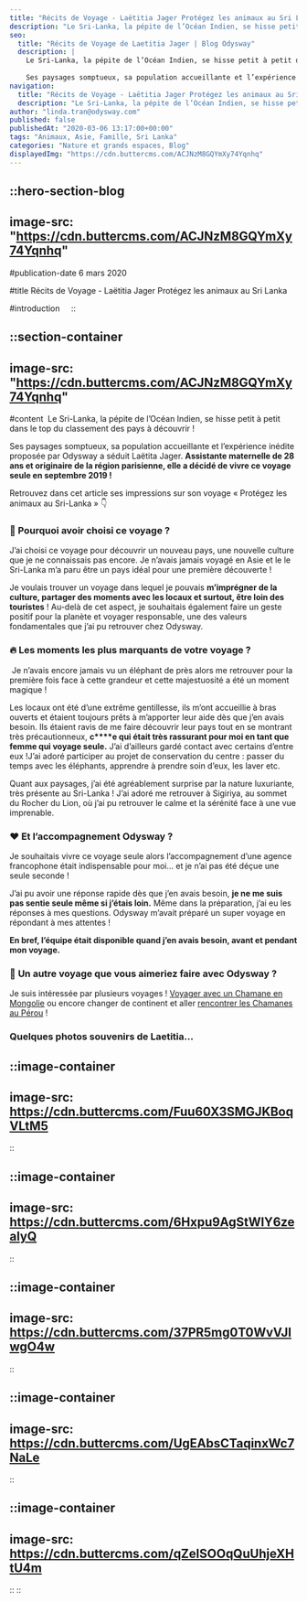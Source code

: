 ```yaml
---
title: "Récits de Voyage - Laëtitia Jager Protégez les animaux au Sri Lanka"
description: "Le Sri-Lanka, la pépite de l’Océan Indien, se hisse petit à petit dans le classement des pays à découvrir ! Ses paysages somptueux, sa population accueillante et l’expérience inédite proposée par Odysway a séduit Laetita Jager. Assistante maternelle de 28 ans et originaire de la région parisienne, elle a décidé ..."
seo:
  title: "Récits de Voyage de Laetitia Jager | Blog Odysway"
  description: |
    Le Sri-Lanka, la pépite de l’Océan Indien, se hisse petit à petit dans le top du classement des pays à découvrir !
    
    Ses paysages somptueux, sa population accueillante et l’expérience inédite proposée par Odysway a séduit Laetita Jager. Assistante maternelle de 28 ans et originaire de la région parisienne, elle a décidé de vivre ce voyage seule en septembre 2019 !
navigation:
  title: "Récits de Voyage - Laëtitia Jager Protégez les animaux au Sri Lanka"
  description: "Le Sri-Lanka, la pépite de l’Océan Indien, se hisse petit à petit dans le classement des pays à découvrir ! Ses paysages somptueux, sa population accueillante et l’expérience inédite proposée par Odysway a séduit Laetita Jager. Assistante maternelle de 28 ans et originaire de la région parisienne, elle a décidé ..."
author: "linda.tran@odysway.com"
published: false
publishedAt: "2020-03-06 13:17:00+00:00"
tags: "Animaux, Asie, Famille, Sri Lanka"
categories: "Nature et grands espaces, Blog"
displayedImg: "https://cdn.buttercms.com/ACJNzM8GQYmXy74Yqnhq"
---
```


::hero-section-blog
---
image-src: "https://cdn.buttercms.com/ACJNzM8GQYmXy74Yqnhq"
---
#publication-date
6 mars 2020

#title
Récits de Voyage - Laëtitia Jager Protégez les animaux au Sri Lanka

#introduction
   
::

::section-container
---
image-src: "https://cdn.buttercms.com/ACJNzM8GQYmXy74Yqnhq"
---
#content
 Le Sri-Lanka, la pépite de l’Océan Indien, se hisse petit à petit dans le top du classement des pays à découvrir !

Ses paysages somptueux, sa population accueillante et l’expérience inédite proposée par Odysway a séduit Laëtita Jager. **Assistante maternelle de 28 ans et originaire de la région parisienne, elle a décidé de vivre ce voyage seule en septembre 2019 !**

Retrouvez dans cet article ses impressions sur son voyage « Protégez les animaux au Sri-Lanka » 👇

### **🤗 Pourquoi avoir choisi ce voyage ?**

J’ai choisi ce voyage pour découvrir un nouveau pays, une nouvelle culture que je ne connaissais pas encore. Je n’avais jamais voyagé en Asie et le le Sri-Lanka m’a paru être un pays idéal pour une première découverte !

Je voulais trouver un voyage dans lequel je pouvais **m’imprégner de la culture, partager des moments avec les locaux et surtout, être loin des touristes** ! Au-delà de cet aspect, je souhaitais également faire un geste positif pour la planète et voyager responsable, une des valeurs fondamentales que j’ai pu retrouver chez Odysway.

### **🔥 Les moments les plus marquants de votre voyage ?**

 Je n’avais encore jamais vu un éléphant de près alors me retrouver pour la première fois face à cette grandeur et cette majestuosité a été un moment magique !

Les locaux ont été d’une extrême gentillesse, ils m’ont accueillie à bras ouverts et étaient toujours prêts à m’apporter leur aide dès que j’en avais besoin. Ils étaient ravis de me faire découvrir leur pays tout en se montrant très précautionneux, **c****e qui était très rassurant pour moi en tant que femme qui voyage seule.** J’ai d’ailleurs gardé contact avec certains d’entre eux !J’ai adoré participer au projet de conservation du centre : passer du temps avec les éléphants, apprendre à prendre soin d’eux, les laver etc.

Quant aux paysages, j’ai été agréablement surprise par la nature luxuriante, très présente au Sri-Lanka ! J’ai adoré me retrouver à Sigiriya, au sommet du Rocher du Lion, où j’ai pu retrouver le calme et la sérénité face à une vue imprenable.

### **❤️ Et l’accompagnement Odysway ?**

Je souhaitais vivre ce voyage seule alors l’accompagnement d’une agence francophone était indispensable pour moi… et je n’ai pas été déçue une seule seconde !

J’ai pu avoir une réponse rapide dès que j’en avais besoin, **je ne me suis pas sentie seule même si j’étais loin.** Même dans la préparation, j’ai eu les réponses à mes questions. Odysway m’avait préparé un super voyage en répondant à mes attentes !

**En bref, l’équipe était disponible quand j’en avais besoin, avant et pendant mon voyage.**

### **🧐** **Un autre voyage que vous aimeriez faire avec Odysway ?**

Je suis intéressée par plusieurs voyages ! [Voyager avec un Chamane en Mongolie](https://odysway.com/voyages/voyage-chamane-mongolie?utm_source=Blog&utm_medium=article&utm_campaign=RecitsVoyage_LaetitiaJager) ou encore changer de continent et aller [rencontrer les Chamanes au Pérou](https://odysway.com/voyages/voyage-chamanique-perou?utm_source=Blog&utm_medium=article&utm_campaign=RecitsVoyage_LaetitiaJager) !

### **Quelques photos souvenirs de Laetitia...**

::image-container
---
image-src: https://cdn.buttercms.com/Fuu60X3SMGJKBoqVLtM5
---
:: 

::image-container
---
image-src: https://cdn.buttercms.com/6Hxpu9AgStWIY6zeaIyQ
---
:: 

::image-container
---
image-src: https://cdn.buttercms.com/37PR5mg0T0WvVJIwgO4w
---
:: 

::image-container
---
image-src: https://cdn.buttercms.com/UgEAbsCTaqinxWc7NaLe
---
::

::image-container
---
image-src: https://cdn.buttercms.com/qZelSOOqQuUhjeXHtU4m
---
::
::
